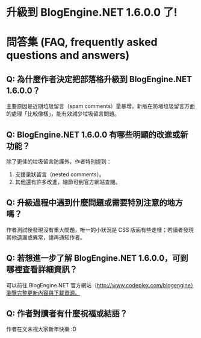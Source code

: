 # 升級到 BlogEngine.NET 1.6.0.0 了!

# 問答集 (FAQ, frequently asked questions and answers)

## Q: 為什麼作者決定把部落格升級到 BlogEngine.NET 1.6.0.0？
主要原因是近期垃圾留言（spam comments）量暴增，新版在防堵垃圾留言方面的處理「比較像樣」，能有效減少垃圾留言問題。

## Q: BlogEngine.NET 1.6.0.0 有哪些明顯的改進或新功能？
除了更佳的垃圾留言防護外，作者特別提到：
1. 支援巢狀留言（nested comments）。
2. 其他還有許多改進，細節可到官方網站查閱。

## Q: 升級過程中遇到什麼問題或需要特別注意的地方嗎？
作者測試後發現沒有重大問題，唯一的小狀況是 CSS 版面有些走樣；若讀者發現其他遺漏或異常，請再通知作者。

## Q: 若想進一步了解 BlogEngine.NET 1.6.0.0，可到哪裡查看詳細資訊？
可以前往 BlogEngine.NET 官方網站（http://www.codeplex.com/blogengine）瀏覽完整更新內容與下載資源。

## Q: 作者對讀者有什麼祝福或結語？
作者在文末祝大家新年快樂 :D